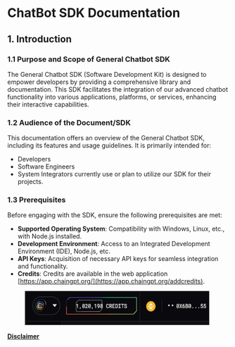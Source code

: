 # ChatBot SDK Documentation

## **1. Introduction**

### **1.1 Purpose and Scope of General Chatbot SDK**

The General Chatbot SDK (Software Development Kit) is designed to empower developers by providing a comprehensive library and documentation. This SDK facilitates the integration of our advanced chatbot functionality into various applications, platforms, or services, enhancing their interactive capabilities.

### **1.2 Audience of the Document/SDK**

This documentation offers an overview of the General Chatbot SDK, including its features and usage guidelines. It is primarily intended for:

* Developers
* Software Engineers
* System Integrators currently use or plan to utilize our SDK for their projects.

### **1.3 Prerequisites**

Before engaging with the SDK, ensure the following prerequisites are met:

* **Supported Operating System**: Compatibility with Windows, Linux, etc., with Node.js installed.
* **Development Environment**: Access to an Integrated Development Environment (IDE), Node.js, etc.
* **API Keys**: Acquisition of necessary API keys for seamless integration and functionality.
* **Credits**: Credits are available in the web application [https://app.chaingpt.org/](https://app.chaingpt.org/addcredits).

<figure><img src="../../../.gitbook/assets/image (10).png" alt="" width="419"><figcaption></figcaption></figure>



[**Disclaimer**](../../../misc/legal-docs/disclaimer.md)

